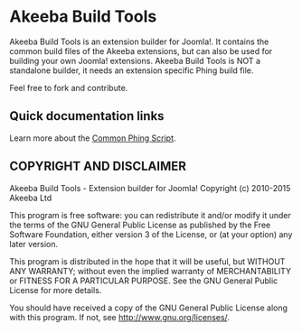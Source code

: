 # Akeeba Build Tools

Akeeba Build Tools is an extension builder for Joomla!. It contains the common build files of the Akeeba extensions, but can also be used for building your own Joomla! extensions. Akeeba Build Tools is NOT a standalone builder, it needs an extension specific Phing build file.

Feel free to fork and contribute.

## Quick documentation links

Learn more about the [Common Phing Script](phing/README.md).

## COPYRIGHT AND DISCLAIMER
Akeeba Build Tools - Extension builder for Joomla!
Copyright (c) 2010-2015 Akeeba Ltd

This program is free software: you can redistribute it and/or modify
it under the terms of the GNU General Public License as published by
the Free Software Foundation, either version 3 of the License, or
(at your option) any later version.

This program is distributed in the hope that it will be useful,
but WITHOUT ANY WARRANTY; without even the implied warranty of
MERCHANTABILITY or FITNESS FOR A PARTICULAR PURPOSE.  See the
GNU General Public License for more details.

You should have received a copy of the GNU General Public License
along with this program. If not, see <http://www.gnu.org/licenses/>.